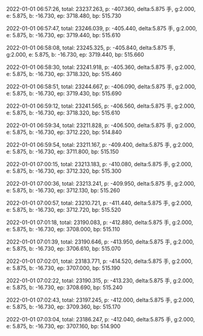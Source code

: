 2022-01-01 06:57:26, total: 23237.263, p: -407.360, delta:5.875 手, g:2.000, e: 5.875, b: -16.730, ep: 3718.480, bp: 515.730

2022-01-01 06:57:47, total: 23246.039, p: -405.440, delta:5.875 手, g:2.000, e: 5.875, b: -16.730, ep: 3719.440, bp: 515.610

2022-01-01 06:58:08, total: 23245.325, p: -405.840, delta:5.875 手, g:2.000, e: 5.875, b: -16.730, ep: 3719.440, bp: 515.660

2022-01-01 06:58:30, total: 23241.918, p: -405.360, delta:5.875 手, g:2.000, e: 5.875, b: -16.730, ep: 3718.320, bp: 515.460

2022-01-01 06:58:51, total: 23244.667, p: -406.090, delta:5.875 手, g:2.000, e: 5.875, b: -16.730, ep: 3719.430, bp: 515.690

2022-01-01 06:59:12, total: 23241.565, p: -406.560, delta:5.875 手, g:2.000, e: 5.875, b: -16.730, ep: 3718.320, bp: 515.610

2022-01-01 06:59:34, total: 23211.828, p: -406.500, delta:5.875 手, g:2.000, e: 5.875, b: -16.730, ep: 3712.220, bp: 514.840

2022-01-01 06:59:54, total: 23211.167, p: -409.400, delta:5.875 手, g:2.000, e: 5.875, b: -16.730, ep: 3711.800, bp: 515.150

2022-01-01 07:00:15, total: 23213.183, p: -410.080, delta:5.875 手, g:2.000, e: 5.875, b: -16.730, ep: 3712.320, bp: 515.300

2022-01-01 07:00:36, total: 23213.241, p: -409.950, delta:5.875 手, g:2.000, e: 5.875, b: -16.730, ep: 3712.130, bp: 515.260

2022-01-01 07:00:57, total: 23210.721, p: -411.440, delta:5.875 手, g:2.000, e: 5.875, b: -16.730, ep: 3712.720, bp: 515.520

2022-01-01 07:01:18, total: 23190.083, p: -412.880, delta:5.875 手, g:2.000, e: 5.875, b: -16.730, ep: 3708.000, bp: 515.110

2022-01-01 07:01:39, total: 23190.646, p: -413.950, delta:5.875 手, g:2.000, e: 5.875, b: -16.730, ep: 3706.610, bp: 515.070

2022-01-01 07:02:01, total: 23183.771, p: -414.520, delta:5.875 手, g:2.000, e: 5.875, b: -16.730, ep: 3707.000, bp: 515.190

2022-01-01 07:02:22, total: 23190.315, p: -413.230, delta:5.875 手, g:2.000, e: 5.875, b: -16.730, ep: 3708.690, bp: 515.240

2022-01-01 07:02:43, total: 23197.245, p: -412.000, delta:5.875 手, g:2.000, e: 5.875, b: -16.730, ep: 3709.360, bp: 515.170

2022-01-01 07:03:04, total: 23186.247, p: -412.040, delta:5.875 手, g:2.000, e: 5.875, b: -16.730, ep: 3707.160, bp: 514.900